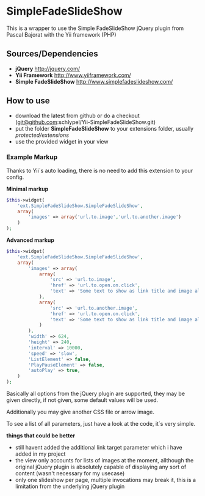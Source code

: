 # SimpleFadeSlideShow
This is a wrapper to use the Simple FadeSlideShow jQuery plugin from Pascal Bajorat with the Yii framework (PHP)

## Sources/Dependencies
* **jQuery** http://jquery.com/
* **Yii Framework** http://www.yiiframework.com/
* **Simple FadeSlideShow** http://www.simplefadeslideshow.com/

## How to use
* download the latest from github or do a checkout (git@github.com:schlypel/Yii-SimpleFadeSlideShow.git)
* put the folder **SimpleFadeSlideShow** to your extensions folder, usually *protected/extensions*
* use the provided widget in your view

### Example Markup
Thanks to Yii´s auto loading, there is no need to add this extension to your config.

**Minimal markup**

```php
$this->widget(
	'ext.SimpleFadeSlideShow.SimpleFadeSlideShow',
	array(
		'images' => array('url.to.image','url.to.another.image')
	)
);
```

**Advanced markup**

```php
$this->widget(
	'ext.SimpleFadeSlideShow.SimpleFadeSlideShow',
	array(
		'images' => array(
			array(
				'src' => 'url.to.image',
				'href' => 'url.to.open.on.click',
				'text' => 'Some text to show as link title and image alt tag'
			),
			array(
				'src' => 'url.to.another.image',
				'href' => 'url.to.open.on.click',
				'text' => 'Some text to show as link title and image alt tag'
			)
		),
		'width' => 624,
		'height' => 240,
		'interval' => 10000,
		'speed' => 'slow',
		'ListElement' => false,
		'PlayPauseElement' => false,
		'autoPlay' => true,
	)
);
```

Basically all options from the jQuery plugin are supported, they may be given directly, if not given, some default values will be used.

Additionally you may give another CSS file or arrow image.

To see a list of all parameters, just have a look at the code, it´s very simple.


**things that could be better**
* still havent added the additional link target parameter which i have added in my project
* the view only accounts for lists of images at the moment, allthough the original jQuery plugin is absolutely capable of displaying any sort of content (wasn't necessary for my usecase)
* only one slideshow per page, multiple invocations may break it, this is a limitation from the underlying jQuery plugin
